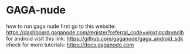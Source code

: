 # GAGA-nude
how to run gaga nude
first go to this website: https://dashboard.gaganode.com/register?referral_code=vjgxtjqcdxvncjh 
for android visit this link: https://github.com/gaganode/gaga_android_sdk
check for more tutorials:
https://docs.gaganode.com
